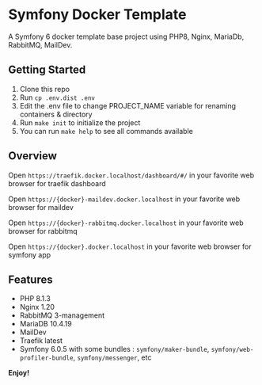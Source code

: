 # Symfony Docker Template

A Symfony 6 docker template base project using PHP8, Nginx, MariaDb, RabbitMQ, MailDev.

## Getting Started

1. Clone this repo
2. Run `cp .env.dist .env`
3. Edit the .env file to change PROJECT_NAME variable for renaming containers & directory
4. Run `make init` to initialize the project
5. You can run `make help` to see all commands available

## Overview

Open `https://traefik.docker.localhost/dashboard/#/` in your favorite web browser for traefik dashboard

Open `https://{docker}-maildev.docker.localhost` in your favorite web browser for maildev

Open `https://{docker}-rabbitmq.docker.localhost` in your favorite web browser for rabbitmq

Open `https://{docker}.docker.localhost` in your favorite web browser for symfony app

## Features

* PHP 8.1.3
* Nginx 1.20
* RabbitMQ 3-management
* MariaDB 10.4.19
* MailDev
* Traefik latest
* Symfony 6.0.5 with some bundles : `symfony/maker-bundle`, `symfony/web-profiler-bundle`, `symfony/messenger`, etc

**Enjoy!**
